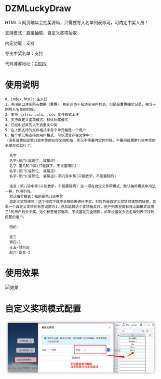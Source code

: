 # DZMLuckyDraw

HTML 5 网页端年会抽奖源码，只需要导入名单列表即可，可内定中奖人员！

支持模式：直接抽取、自定义奖项抽取

内定功能：支持

导出中奖名单：支持

代码博客地址：[CSDN](https://blog.csdn.net/zz00008888/article/details/117024570)

# 使用说明

    0、index.html: 主入口
    1、关闭窗口清空所有数据（重置），刷新网页不会清空用户列表，但是会重置抽奖记录，相当于刚导入名单的时候。
    2、支持 .xlsx、.xls、.csv 文件格式上传
    3、支持自定义奖项模式、默认抽奖模式
    4、已经中过奖的人不会重复中奖
    5、在上面支持的文件格式中每个单元格是一个用户
    6、每个单元格支持的用户格式，可以混合存在文件中：
    （没有设置指定第几轮中奖的会完全随机抽，所以不需要内定的时候，不要用设置第几轮中奖的名单方式就行了）

      名字
      名字-部门(或职位, 或描述)
      名字-第几轮中奖(只能数字，不设置随机)
      名字-部门(或职位, 或描述)
      名字-部门(或职位, 或描述)-第几轮中奖(只能数字，不设置随机)

      注意：第几轮中奖(只能数字，不设置随机) 这一项在自定义奖项模式、默认抽奖模式中用法一样，作用不同。
      默认抽奖模式：指的是第几轮中奖
      自定义奖项模式：这个模式下就不会按轮来进行中奖，对应的是自定义奖项时填写的标签，如果一个自定义奖项的标签设置为1，然后选择这个奖项抽奖时，用户列表里面有按上面模式设置了1的用户则会中奖，这个标签是可选项，不设置就完全随机，如果设置就会去名单列表中找到匹配的用户。

      例如：
      
      张三
      李四-1
      王五-财务部
      赵六-副总-2

# 使用效果

![效果](test.gif)

# 自定义奖项模式配置

![效果](custom.png)

  
